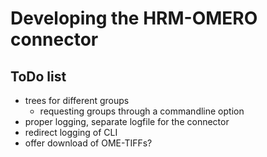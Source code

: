 # Developing the HRM-OMERO connector

## ToDo list

- trees for different groups
  - requesting groups through a commandline option
- proper logging, separate logfile for the connector
- redirect logging of CLI
- offer download of OME-TIFFs?
